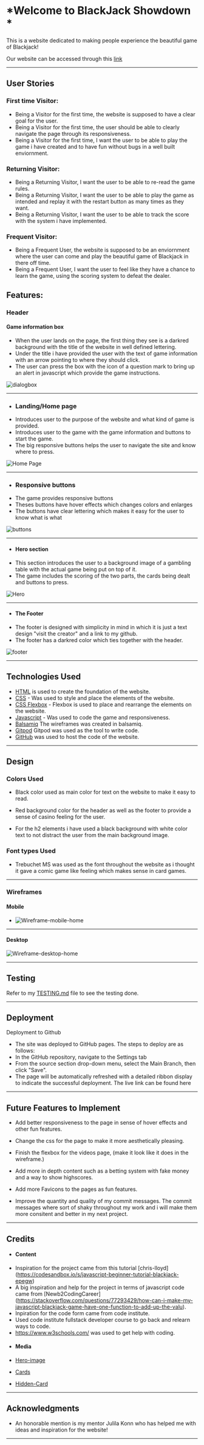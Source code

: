 # *Welcome to BlackJack Showdown *

This is a website dedicated to making people experience the beautiful game of Blackjack!

Our website can be accessed through this [link](https://kevinolm10.github.io/BlackJack-Showdown/)



---
## User Stories

### First time Visitor:

* Being a Visitor for the first time, the website is supposed to have a clear goal for the user.
* Being a Visitor for the first time, the user should be able to clearly navigate the page through its responsiveness.
* Being a Visitor for the first time, I want the user to be able to play the game i have created and to have fun without bugs in a well built enviornment.

### Returning Visitor:

* Being a Returning Visitor, I want the user to be able to re-read the game rules.
* Being a Returning Visitor, I want the user to be able to play the game as intended and replay it with the restart button as many times as they want.
* Being a Returning Visitor, I want the user to be able to track the score with the system i have implemented.

### Frequent Visitor:

* Being a Frequent User, the website is supposed to be an enviornment where the user can come and play the beautiful game of Blackjack in there off time.
* Being a Frequent User, I want the user to feel like they have a chance to learn the game, using the scoring system to defeat the dealer.

## Features:

### Header

#### Game information box

   - When the user lands on the page, the first thing they see is a darkred background with the title of the website in well defined lettering.
   - Under the title i have provided the user with the text of game information with an arrow pointing to where they should click.
   - The user can press the box with the icon of a question mark to bring up an alert in javascript which provide the game instructions.
   
![dialogbox](documentation/dia.png)

---

+ ### Landing/Home page

* Introduces user to the purpose of the website and what kind of game is provided.
* Introduces user to the game with the game information and buttons to start the game.
* The big responsive buttons helps the user to navigate the site and know where to press.

![Home Page](documentation/main2.png)

---
+ ### Responsive buttons

* The game provides responsive buttons
* Theses buttons have hover effects which changes colors and enlarges
* The buttons have clear lettering which makes it easy for the user to know what is what

![buttons](documentation/buttons.png)

---
+ #### Hero section

 - This section introduces the user to a background image of a gambling table with  the actual game being put on top of it.
 - The game includes the scoring of the two parts, the cards being dealt and buttons to press.

 ![Hero](documentation/main2.png)

---

 + #### The Footer

- The footer is designed with simplicity in mind in which it is just a text design "visit the creator" and a link to my github.
- The footer has a darkred color which ties together with the header.

![footer](documentation/footer2.png)

---

## Technologies Used

- [HTML](https://developer.mozilla.org/en-US/docs/Web/HTML) is used to create the foundation of the website.
- [CSS](https://developer.mozilla.org/en-US/docs/Web/css) - Was used to style and place the elements of the website.
- [CSS Flexbox](https://developer.mozilla.org/en-US/docs/Learn/CSS/CSS_layout/Flexbox) - Flexbox is used to place and rearrange the elements on the website.
- [Javascript](https://developer.mozilla.org/en-US/docs/Web/JavaScript) - Was used to code the game and responsiveness.
- [Balsamiq](https://balsamiq.com/) The wireframes was created in balsamiq.
- [Gitpod](https://gitpod.com/) Gitpod was used as the tool to write code.
- [GitHub](https://github.com/) was used to host the code of the website.

---

## Design

### Colors Used

- Black color used as main color for text on the website to make it easy to read.

- Red background color for the header as well as the footer to provide a sense of casino feeling for the user.

- For the h2 elements i have used a black background with white color text to not distract the user from the main background image.


### Font types Used

- Trebuchet MS was used as the font throughout the website as i thought it gave a comic game like feeling which makes sense in card games.


---

### Wireframes


#### Mobile

- ![Wireframe-mobile-home](documentation/wf1.png)

---
#### Desktop

![Wireframe-desktop-home](documentation/wf2.png)

---

## Testing

Refer to my [TESTING.md](TESTING.md) file to see the testing done.

---

## Deployment

Deployment to Github

- The site was deployed to GitHub pages. The steps to deploy are as follows:
- In the GitHub repository, navigate to the Settings tab
- From the source section drop-down menu, select the Main Branch, then click "Save".
- The page will be automatically refreshed with a detailed ribbon display to indicate the successful deployment.
The live link can be found here


---

## Future Features to Implement

- Add better responsiveness to the page in sense of hover effects and other fun features.

- Change the css for the page to make it more aesthetically pleasing. 

- Finish the flexbox for the videos page, (make it look like it does in the wireframe.)

- Add more in depth content such as a betting system with fake money and a way to show highscores.

- Add more Favicons to the pages as fun features.

- Improve the quantity and quality of my commit messages. The commit messages where sort of shaky throughout my work and i will make them more consitent and better in my next project.

---

## Credits

+ #### Content

- Inspiration for the project came from this tutorial [chris-lloyd] (https://codesandbox.io/s/javascript-beginner-tutorial-blackjack-epegw)
- A big inspiration and help for the project in terms of javascript code came from [Newb2CodingCareer] (https://stackoverflow.com/questions/77293429/how-can-i-make-my-javascript-blackjack-game-have-one-function-to-add-up-the-valu).
- Inpiration for the code form came from code institute.
- Used code institute fullstack developer course to go back and relearn ways to code.
- https://www.w3schools.com/ was used to get help with coding.

+ #### Media

+ [Hero-image](https://www.pexels.com/photo/dealer-holding-playing-cards-7594301/)

+ [Cards](https://opengameart.org/content/playing-cards-vector-png)

+ [Hidden-Card](https://opengameart.org/content/colorful-poker-card-back)
---

## Acknowledgments

- An honorable mention is my mentor Julila Konn who has helped me with ideas and inspiration for the website!

---